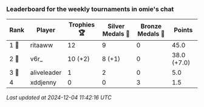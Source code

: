 ### Leaderboard for the weekly tournaments in omie's chat
| Rank | Player | Trophies 🏆 | Silver Medals 🥈 | Bronze Medals 🥉 | Points |
|------|--------|-------------|------------------|------------------|--------|
| 1 🥇 | ritaaww | 12 | 9 | 0 | 45.0 |
| 2 🥈 | v6r_ | 10 (+2) | 8 (+1) | 0 | 38.0 (+7.0) |
| 3 🥉 | aliveleader | 1 | 2 | 0 | 5.0 |
| 4 | xddjenny | 0 | 0 | 3 | 1.5 |

_Last updated at 2024-12-04 11:42:16 UTC_